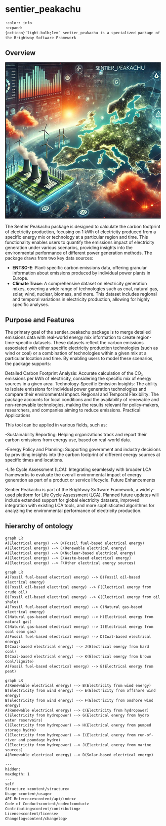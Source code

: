 # sentier_peakachu

```{button-link} https://docs.brightway.dev
:color: info
:expand:
{octicon}`light-bulb;1em` sentier_peakachu is a specialized package of the Brightway Software Framework
```
## Overview
![alt text](picture.jpg)

The Sentier Peakachu package is designed to calculate the carbon footprint of electricity production, focusing on 1 kWh of electricity produced from a specific energy mix or technology at a particular region and time. This functionality enables users to quantify the emissions impact of electricity generation under various scenarios, providing insights into the environmental performance of different power generation methods.
The package draws from two key data sources:
* **ENTSO-E**: Plant-specific carbon emissions data, offering granular information about emissions produced by individual power plants in Europe.
* **Climate Trace**: A comprehensive dataset on electricity generation mixes, covering a wide range of technologies such as coal, natural gas, solar, wind, nuclear, biomass, and more. This dataset includes regional and temporal variations in electricity production, allowing for highly specific analyses.

## Purpose and Features

The primary goal of the sentier_peakachu package is to merge detailed emissions data with real-world energy mix information to create region-time-specific datasets. These datasets reflect the carbon emissions associated with either specific electricity production technologies (such as wind or coal) or a combination of technologies within a given mix at a particular location and time.
By enabling users to model these scenarios, the package supports:

Detailed Carbon Footprint Analysis: Accurate calculation of the CO₂ emissions per kWh of electricity, considering the specific mix of energy sources in a given area.
Technology-Specific Emission Insights: The ability to isolate emissions for individual power generation technologies and compare their environmental impact.
Regional and Temporal Flexibility: The package accounts for local conditions and the availability of renewable and non-renewable technologies, making the results relevant for policy-makers, researchers, and companies aiming to reduce emissions.
Practical Applications

This tool can be applied in various fields, such as:

-Sustainability Reporting: Helping organizations track and report their carbon emissions from energy use, based on real-world data.

-Energy Policy and Planning: Supporting government and industry decisions by providing insights into the carbon footprint of different energy sources at specific times and locations.

-Life Cycle Assessment (LCA): Integrating seamlessly with broader LCA frameworks to evaluate the overall environmental impact of energy generation as part of a product or service lifecycle.
Future Enhancements

Sentier Peakachu is part of the Brightway Software Framework, a widely-used platform for Life Cycle Assessment (LCA). Planned future updates will include extended support for global electricity datasets, improved integration with existing LCA tools, and more sophisticated algorithms for analyzing the environmental performance of electricity production.



## hierarchy of ontology
```{mermaid}
graph LR
A(Electrical energy) --> B(Fossil fuel-based electrical energy)
A(Electrical energy) --> C(Renewable electrical energy)
A(Electrical energy) --> D(Nuclear-based electrical energy)
A(Electrical energy) --> E(Waste-based electrical energy)
A(Electrical energy) --> F(Other electrical energy sources)
```

```{mermaid}
graph LR
A(Fossil fuel-based electrical energy) --> B(Fossil oil-based electrical energy)
B(Fossil oil-based electrical energy) --> F(Electrical energy from crude oil)
B(Fossil oil-based electrical energy) --> G(Electrical energy from oil shale)
A(Fossil fuel-based electrical energy) --> C(Natural gas-based electrical energy)
C(Natural gas-based electrical energy) --> H(Electrical energy from natural gas)
C(Natural gas-based electrical energy) --> I(Electrical energy from coal seam gas)
A(Fossil fuel-based electrical energy) --> D(Coal-based electrical energy)
D(Coal-based electrical energy) --> J(Electrical energy from hard coal)
D(Coal-based electrical energy) --> K(Electrical energy from brown coal/lignite)
A(Fossil fuel-based electrical energy) --> E(Electrical energy from peat)
```

```{mermaid}
graph LR
A(Renewable electrical energy) --> B(Electricity from wind energy)
B(Electricity from wind energy) --> E(Electricity from offshore wind energy)
B(Electricity from wind energy) --> F(Electricity from onshore wind energy)
A(Renewable electrical energy) --> C(Electricity from hydropower)
C(Electricity from hydropower) --> G(Electrical energy from hydro water reservoirs)
C(Electricity from hydropower) --> H(Electrical energy from pumped storage hydro)
C(Electricity from hydropower) --> I(Electrical energy from run-of-river and poundage hydro)
C(Electricity from hydropower) --> J(Electrical energy from marine sources)
A(Renewable electrical energy) --> D(Solar-based electrical energy)
```



```{toctree}
---
hidden:
maxdepth: 1
---
self
Structure <content/structure>
Usage <content/usage>
API Reference<content/api/index>
Code of Conduct<content/codeofconduct>
Contributing<content/contributing>
License<content/license>
Changelog<content/changelog>
```
